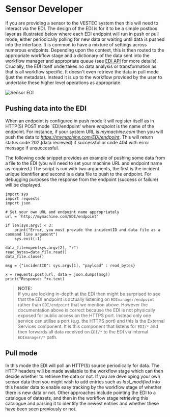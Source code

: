 # Sensor Developer

If you are providing a sensor to the VESTEC system then this will need to interact via the EDI. The design of the EDI is for it to be a simple postbox layer as illustrated below where each EDI endpoint will run in push or pull mode, either periodically polling for new data or waiting until data is pushed into the interface. It is common to have a mixture of settings across numerous endpoints. Depending upon the context, this is then routed to the appropriate workflow stage and a dictionary of the data sent into the workflow manager and appropriate queue (see [EDI API](https://github.com/VESTEC-EU/vestec-system/blob/main/Docs/external_data_interface.md) for more details). Crucially, the EDI itself undertakes no data analysis or transformation as that is all workflow specific. It doesn't even retrieve the data in pull mode (just the metadata). Instead it is up to the workflow provided by the user to undertake these higher level operations as appropriate.

![Sensor EDI](https://raw.githubusercontent.com/VESTEC-EU/vestec-system/main/Docs/images/sensor_data_edi.png)

## Pushing data into the EDI

When an endpoint is configured in push mode it will register itself as in HTTP(S) POST mode `EDI/endpoint' where _endpoint_ is the name of the endpoint. For instance, if your system URL is _mymachine.com_ then you will push the data to _https://mymachine.com/EDI/endpoint_. This will return status code 202 (data recieved) if successful or code 404 with error message if unsuccessful. 

The following code snippet provides an example of pushing some data from a file to the EDI (you will need to set your machine URL and endpoint name as required.) The script is run with two arguments, the first is the incident unique identifier and second is a data file to push to the endpoint. For debugging purposes the response from the endpoint (success or failure) will be displayed.

```
import sys
import requests
import json

# Set your own URL and endpoint name appropriately
url = 'http://mymachine.com/EDI/endpoint'

if len(sys.argv) < 3:
    print("Error, you must provide the incidentID and data file as a command line argument")
    sys.exit(-1)

data_file=open(sys.argv[2], "r")
read_bytes=data_file.read()
data_file.close()

msg = {"incidentID": sys.argv[1], "payload" : read_bytes}

x = requests.post(url, data = json.dumps(msg))
print("Response: "+x.text)
```

>**NOTE:**  
> If you are looking in-depth at the EDI then might be surprised to see that the EDI endpoint is actually listening on `EDImanager/endpoint` rather than `EDI/endpoint` that we mention above. However the documentation above is correct because the EDI is not physically exposed for public access on the HTTPS port. Instead only one service can utilise a port (e.g. the HTTPS port) and this is the External Services component. It is this component that listens for `EDI/*` and then forwards all data received on `EDI/*` to the EDI via internal `EDImanager/*` path.

## Pull mode

In this mode the EDI will poll an HTTP(S) source periodically for data. The HTTP headers will be made available to the workflow stage which can then decide whether to retrieve the data or not. If you are developing your own sensor data then you might wish to add entries such as _last_modified_ into this header data to enable easy tracking by the workflow stage of whether there is new data or not. Other approaches include pointing the EDI to a catalogue of datasets, and then in the workflow stage retrieving this catalogue and parsing it to identify the newest entries and whether these have been seen previously or not.
